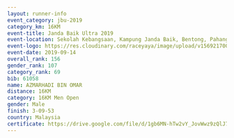 ```yaml
---
layout: runner-info 
event_category: jbu-2019 
category_km: 16KM 
event-title: Janda Baik Ultra 2019
event-location: Sekolah Kebangsaan, Kampung Janda Baik, Bentong, Pahang, Malaysia 
event-logo: https://res.cloudinary.com/raceyaya/image/upload/v1569217009/logo/janda-baik_vch1pc.jpg 
event-date: 2019-09-14 
overall_rank: 156
gender_rank: 107
category_rank: 69
bib: 61058
name: AZMARHADI BIN OMAR
distance: 16KM
category: 16KM Men Open
gender: Male
finish: 3-09-53
country: Malaysia
certificate: https://drive.google.com/file/d/1gb6MN-hTw2vY_JovWwz9zQlJ7gYtwq0q/view?usp=sharing
---
```

